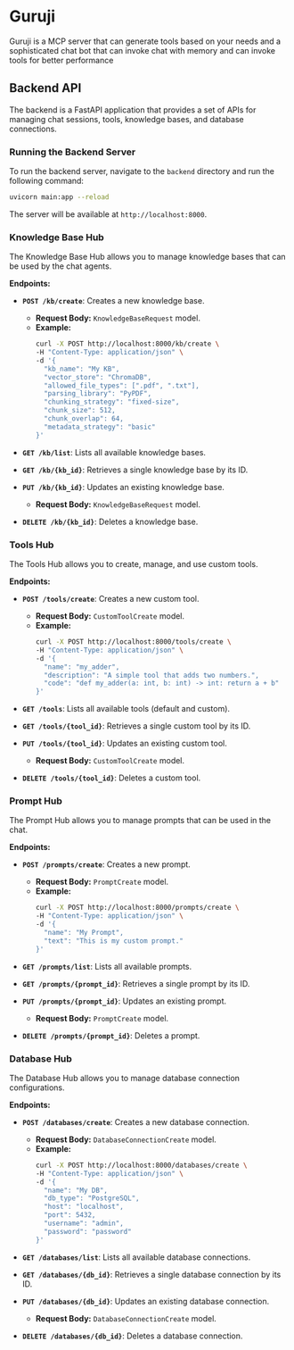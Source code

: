 # Guruji
Guruji is a MCP server that can generate tools based on your needs and a sophisticated chat bot that can invoke chat with memory and can invoke tools for better performance 

## Backend API

The backend is a FastAPI application that provides a set of APIs for managing chat sessions, tools, knowledge bases, and database connections.

### Running the Backend Server

To run the backend server, navigate to the `backend` directory and run the following command:

```bash
uvicorn main:app --reload
```

The server will be available at `http://localhost:8000`.

### Knowledge Base Hub

The Knowledge Base Hub allows you to manage knowledge bases that can be used by the chat agents.

**Endpoints:**

*   **`POST /kb/create`**: Creates a new knowledge base.
    *   **Request Body:** `KnowledgeBaseRequest` model.
    *   **Example:**
        ```bash
        curl -X POST http://localhost:8000/kb/create \
        -H "Content-Type: application/json" \
        -d '{
          "kb_name": "My KB",
          "vector_store": "ChromaDB",
          "allowed_file_types": [".pdf", ".txt"],
          "parsing_library": "PyPDF",
          "chunking_strategy": "fixed-size",
          "chunk_size": 512,
          "chunk_overlap": 64,
          "metadata_strategy": "basic"
        }'
        ```

*   **`GET /kb/list`**: Lists all available knowledge bases.

*   **`GET /kb/{kb_id}`**: Retrieves a single knowledge base by its ID.

*   **`PUT /kb/{kb_id}`**: Updates an existing knowledge base.
    *   **Request Body:** `KnowledgeBaseRequest` model.

*   **`DELETE /kb/{kb_id}`**: Deletes a knowledge base.

### Tools Hub

The Tools Hub allows you to create, manage, and use custom tools.

**Endpoints:**

*   **`POST /tools/create`**: Creates a new custom tool.
    *   **Request Body:** `CustomToolCreate` model.
    *   **Example:**
        ```bash
        curl -X POST http://localhost:8000/tools/create \
        -H "Content-Type: application/json" \
        -d '{
          "name": "my_adder",
          "description": "A simple tool that adds two numbers.",
          "code": "def my_adder(a: int, b: int) -> int: return a + b"
        }'
        ```

*   **`GET /tools`**: Lists all available tools (default and custom).

*   **`GET /tools/{tool_id}`**: Retrieves a single custom tool by its ID.

*   **`PUT /tools/{tool_id}`**: Updates an existing custom tool.
    *   **Request Body:** `CustomToolCreate` model.

*   **`DELETE /tools/{tool_id}`**: Deletes a custom tool.

### Prompt Hub

The Prompt Hub allows you to manage prompts that can be used in the chat.

**Endpoints:**

*   **`POST /prompts/create`**: Creates a new prompt.
    *   **Request Body:** `PromptCreate` model.
    *   **Example:**
        ```bash
        curl -X POST http://localhost:8000/prompts/create \
        -H "Content-Type: application/json" \
        -d '{
          "name": "My Prompt",
          "text": "This is my custom prompt."
        }'
        ```

*   **`GET /prompts/list`**: Lists all available prompts.

*   **`GET /prompts/{prompt_id}`**: Retrieves a single prompt by its ID.

*   **`PUT /prompts/{prompt_id}`**: Updates an existing prompt.
    *   **Request Body:** `PromptCreate` model.

*   **`DELETE /prompts/{prompt_id}`**: Deletes a prompt.

### Database Hub

The Database Hub allows you to manage database connection configurations.

**Endpoints:**

*   **`POST /databases/create`**: Creates a new database connection.
    *   **Request Body:** `DatabaseConnectionCreate` model.
    *   **Example:**
        ```bash
        curl -X POST http://localhost:8000/databases/create \
        -H "Content-Type: application/json" \
        -d '{
          "name": "My DB",
          "db_type": "PostgreSQL",
          "host": "localhost",
          "port": 5432,
          "username": "admin",
          "password": "password"
        }'
        ```

*   **`GET /databases/list`**: Lists all available database connections.

*   **`GET /databases/{db_id}`**: Retrieves a single database connection by its ID.

*   **`PUT /databases/{db_id}`**: Updates an existing database connection.
    *   **Request Body:** `DatabaseConnectionCreate` model.

*   **`DELETE /databases/{db_id}`**: Deletes a database connection.
